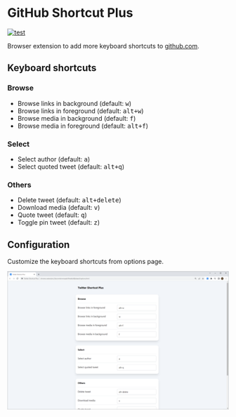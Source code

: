 # GitHub Shortcut Plus

[![test](https://github.com/r7kamura/github-shortcut-plus/actions/workflows/test.yml/badge.svg)](https://github.com/r7kamura/github-shortcut-plus/actions/workflows/test.yml)

Browser extension to add more keyboard shortcuts to [github.com](https://github.com/).

## Keyboard shortcuts

### Browse

- Browse links in background (default: <kbd>w</kbd>)
- Browse links in foreground (default: <kbd>alt+w</kbd>)
- Browse media in background (default: <kbd>f</kbd>)
- Browse media in foreground (default: <kbd>alt+f</kbd>)

### Select

- Select author (default: <kbd>a</kbd>)
- Select quoted tweet (default: <kbd>alt+q</kbd>)

### Others

- Delete tweet (default: <kbd>alt+delete</kbd>)
- Download media (default: <kbd>v</kbd>)
- Quote tweet (default: <kbd>q</kbd>)
- Toggle pin tweet (default: <kbd>z</kbd>)

## Configuration

Customize the keyboard shortcuts from options page.

![](images/screenshot.png)
